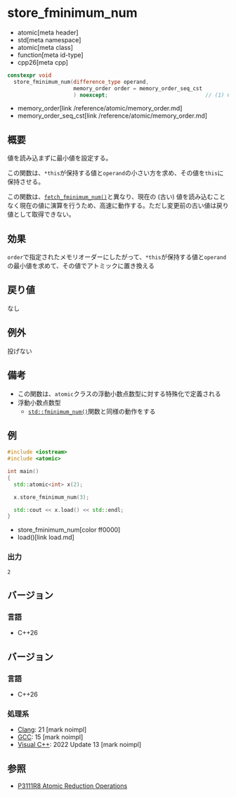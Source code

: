 # store_fminimum_num
* atomic[meta header]
* std[meta namespace]
* atomic[meta class]
* function[meta id-type]
* cpp26[meta cpp]

```cpp
constexpr void
  store_fminimum_num(difference_type operand,
                     memory_order order = memory_order_seq_cst
                     ) noexcept;                               // (1) C++26
```
* memory_order[link /reference/atomic/memory_order.md]
* memory_order_seq_cst[link /reference/atomic/memory_order.md]

## 概要
値を読み込まずに最小値を設定する。

この関数は、`*this`が保持する値と`operand`の小さい方を求め、その値を`this`に保持させる。

この関数は、[`fetch_fminimum_num()`](fetch_fminimum_num.md)と異なり、現在の (古い) 値を読み込むことなく現在の値に演算を行うため、高速に動作する。ただし変更前の古い値は戻り値として取得できない。


## 効果
`order`で指定されたメモリオーダーにしたがって、`*this`が保持する値と`operand`の最小値を求めて、その値でアトミックに置き換える


## 戻り値
なし


## 例外
投げない


## 備考
- この関数は、`atomic`クラスの浮動小数点数型に対する特殊化で定義される
- 浮動小数点数型
    - [`std::fminimum_num()`](/reference/cmath/fminimum_num.md)関数と同様の動作をする


## 例
```cpp example
#include <iostream>
#include <atomic>

int main()
{
  std::atomic<int> x(2);

  x.store_fminimum_num(3);

  std::cout << x.load() << std::endl;
}
```
* store_fminimum_num[color ff0000]
* load()[link load.md]

### 出力
```
2
```

## バージョン
### 言語
- C++26

## バージョン
### 言語
- C++26

### 処理系
- [Clang](/implementation.md#clang): 21 [mark noimpl]
- [GCC](/implementation.md#gcc): 15 [mark noimpl]
- [Visual C++](/implementation.md#visual_cpp): 2022 Update 13 [mark noimpl]


## 参照
- [P3111R8 Atomic Reduction Operations](https://open-std.org/jtc1/sc22/wg21/docs/papers/2025/p3111r8.html)